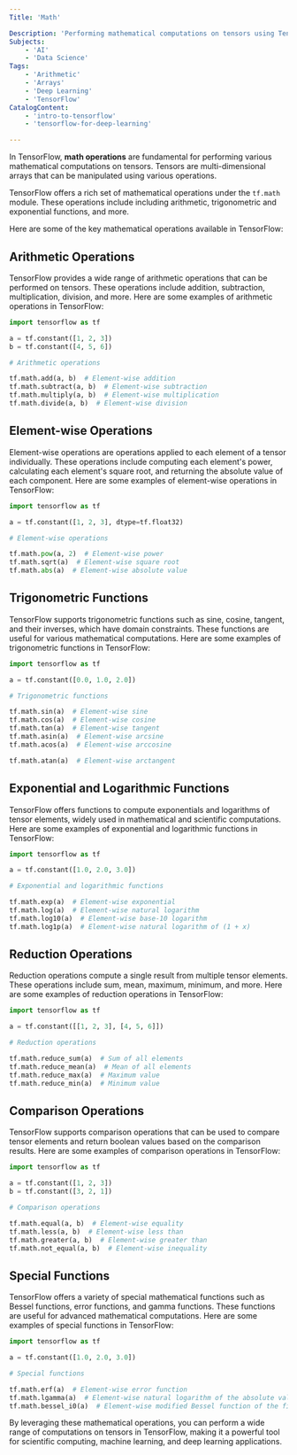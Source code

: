 ```yaml
---
Title: 'Math'

Description: 'Performing mathematical computations on tensors using TensorFlow.'
Subjects:
    - 'AI'
    - 'Data Science'
Tags:
    - 'Arithmetic'
    - 'Arrays'
    - 'Deep Learning'
    - 'TensorFlow'
CatalogContent:
    - 'intro-to-tensorflow'
    - 'tensorflow-for-deep-learning'

---
```


In TensorFlow, **math operations** are fundamental for performing various mathematical computations on tensors. Tensors are multi-dimensional arrays that can be manipulated using various operations.


TensorFlow offers a rich set of mathematical operations under the `tf.math` module. These operations include including arithmetic, trigonometric and exponential functions, and more.


Here are some of the key mathematical operations available in TensorFlow:

## Arithmetic Operations

TensorFlow provides a wide range of arithmetic operations that can be performed on tensors. These operations include addition, subtraction, multiplication, division, and more. Here are some examples of arithmetic operations in TensorFlow:

```py
import tensorflow as tf

a = tf.constant([1, 2, 3])
b = tf.constant([4, 5, 6])

# Arithmetic operations

tf.math.add(a, b)  # Element-wise addition
tf.math.subtract(a, b)  # Element-wise subtraction
tf.math.multiply(a, b)  # Element-wise multiplication
tf.math.divide(a, b)  # Element-wise division
```

## Element-wise Operations

Element-wise operations are operations applied to each element of a tensor individually. These operations include computing each element's power, calculating each element's square root, and returning the absolute value of each component. Here are some examples of element-wise operations in TensorFlow:

```py
import tensorflow as tf

a = tf.constant([1, 2, 3], dtype=tf.float32)

# Element-wise operations

tf.math.pow(a, 2)  # Element-wise power
tf.math.sqrt(a)  # Element-wise square root
tf.math.abs(a)  # Element-wise absolute value

```

## Trigonometric Functions

TensorFlow supports trigonometric functions such as sine, cosine, tangent, and their inverses, which have domain constraints. These functions are useful for various mathematical computations. Here are some examples of trigonometric functions in TensorFlow:


```py
import tensorflow as tf

a = tf.constant([0.0, 1.0, 2.0])   

# Trigonometric functions

tf.math.sin(a)  # Element-wise sine
tf.math.cos(a)  # Element-wise cosine
tf.math.tan(a)  # Element-wise tangent
tf.math.asin(a)  # Element-wise arcsine
tf.math.acos(a)  # Element-wise arccosine

tf.math.atan(a)  # Element-wise arctangent
```

## Exponential and Logarithmic Functions

TensorFlow offers functions to compute exponentials and logarithms of tensor elements, widely used in mathematical and scientific computations. Here are some examples of exponential and logarithmic functions in TensorFlow:


```py
import tensorflow as tf

a = tf.constant([1.0, 2.0, 3.0])

# Exponential and logarithmic functions

tf.math.exp(a)  # Element-wise exponential
tf.math.log(a)  # Element-wise natural logarithm
tf.math.log10(a)  # Element-wise base-10 logarithm
tf.math.log1p(a)  # Element-wise natural logarithm of (1 + x)
```

## Reduction Operations

Reduction operations compute a single result from multiple tensor elements. These operations include sum, mean, maximum, minimum, and more. Here are some examples of reduction operations in TensorFlow:

```py
import tensorflow as tf

a = tf.constant([[1, 2, 3], [4, 5, 6]])

# Reduction operations

tf.math.reduce_sum(a)  # Sum of all elements
tf.math.reduce_mean(a)  # Mean of all elements
tf.math.reduce_max(a)  # Maximum value
tf.math.reduce_min(a)  # Minimum value      
```

## Comparison Operations

TensorFlow supports comparison operations that can be used to compare tensor elements and return boolean values based on the comparison results. Here are some examples of comparison operations in TensorFlow:

```py
import tensorflow as tf

a = tf.constant([1, 2, 3])
b = tf.constant([3, 2, 1])

# Comparison operations

tf.math.equal(a, b)  # Element-wise equality
tf.math.less(a, b)  # Element-wise less than
tf.math.greater(a, b)  # Element-wise greater than
tf.math.not_equal(a, b)  # Element-wise inequality   
```

## Special Functions

TensorFlow offers a variety of special mathematical functions such as Bessel functions, error functions, and gamma functions. These functions are useful for advanced mathematical computations. Here are some examples of special functions in TensorFlow:

```py
import tensorflow as tf

a = tf.constant([1.0, 2.0, 3.0])

# Special functions

tf.math.erf(a)  # Element-wise error function
tf.math.lgamma(a)  # Element-wise natural logarithm of the absolute value of the gamma function of x
tf.math.bessel_i0(a)  # Element-wise modified Bessel function of the first kind of order 0   
```

By leveraging these mathematical operations, you can perform a wide range of computations on tensors in TensorFlow, making it a powerful tool for scientific computing, machine learning, and deep learning applications.
